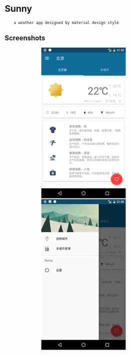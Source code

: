 # Sunny
        a weather app designed by material design style

## Screenshots
<div align="center">
<img src="https://raw.githubusercontent.com/FrankHongS/Sunny/master/screenshots/Screenshot_20170919-215045.png" width="270" height="480"/>
<img src="https://raw.githubusercontent.com/FrankHongS/Sunny/master/screenshots/Screenshot_20170919-215051.png" width="270" height="480"/>
</div>
